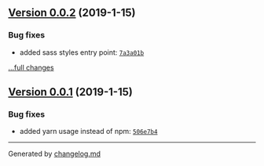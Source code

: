 ## [Version 0.0.2](https://github.com/:blackmirror1980/flavor-ui/releases/tag/v0.0.2) (2019-1-15)

### Bug fixes

- added sass styles entry point: [`7a3a01b`](https://github.com/:blackmirror1980/flavor-ui/commit/7a3a01b)

[...full changes](https://github.com/:blackmirror1980/flavor-ui/compare/v0.0.1...v0.0.2)

## [Version 0.0.1](https://github.com/:blackmirror1980/flavor-ui/releases/tag/v0.0.1) (2019-1-15)

### Bug fixes

- added yarn usage instead of npm: [`506e7b4`](https://github.com/:blackmirror1980/flavor-ui/commit/506e7b4)

---

Generated by [changelog.md](https://github.com/egoist/changelog.md)

